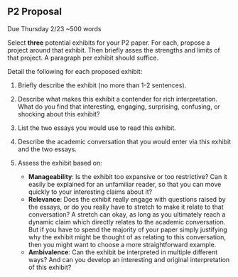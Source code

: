 ## P2 Proposal

Due Thursday 2/23
~500 words

Select **three** potential exhibits for your P2 paper. For each, propose a project around that exhibit. Then briefly asses the strengths and limits of that project. A paragraph per exhibit should suffice.

Detail the following for each proposed exhibit:

1. Briefly describe the exhibit (no more than 1-2 sentences).

2. Describe what makes this exhibit a contender for rich interpretation. What do you find that interesting, engaging, surprising, confusing, or shocking about this exhibit?

3. List the two essays you would use to read this exhibit.

4. Describe the academic conversation that you would enter via this exhibit and the two essays.

5. Assess the exhibit based on:
    - **Manageability**: Is the exhibit too expansive or too restrictive? Can it easily be explained for an unfamiliar reader, so that you can move quickly to your interesting claims about it?
    - **Relevance**: Does the exhibit really engage with questions raised by the essays, or do you really have to stretch to make it relate to that conversation? A stretch can okay, as long as you ultimately reach a dynamic claim which directly relates to the academic conversation. But if you have to spend the majority of your paper simply justifying why the exhibit might be thought of as relating to this conversation, then you might want to choose a more straightforward example.
    - **Ambivalence**: Can the exhibit be interpreted in multiple different ways? And can you develop an interesting and original interpretation of this exhibit?
